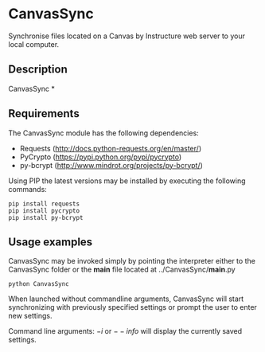 # CanvasSync
Synchronise files located on a Canvas by Instructure web server to your local computer.

Description
-----------
CanvasSync
*

Requirements
------------
The CanvasSync module has the following dependencies:

- Requests  (http://docs.python-requests.org/en/master/)
- PyCrypto  (https://pypi.python.org/pypi/pycrypto)
- py-bcrypt (http://www.mindrot.org/projects/py-bcrypt/)

Using PIP the latest versions may be installed by executing the following commands:
```
pip install requests
pip install pycrypto
pip install py-bcrypt
```

Usage examples
--------------
CanvasSync may be invoked simply by pointing the interpreter either to the CanvasSync folder or the __main__ file
located at ../CanvasSync/__main__.py
```
python CanvasSync
```
When launched without commandline arguments, CanvasSync will start synchronizing with previously specified settings or
prompt the user to enter new settings.

Command line arguments:
$-i$ or $--info$ will display the currently saved settings.
